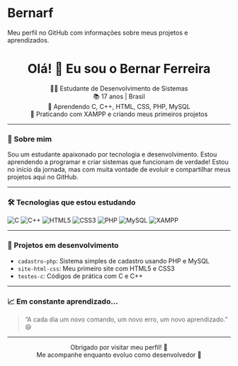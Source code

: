 # Bernarf
Meu perfil no GitHub com informações sobre meus projetos e aprendizados.

<h1 align="center">Olá! 👋 Eu sou o Bernar Ferreira</h1>

<p align="center">
  👨‍💻 Estudante de Desenvolvimento de Sistemas <br>
  📚 17 anos | Brasil <br>
  🌱 Aprendendo C, C++, HTML, CSS, PHP, MySQL <br>
  🧪 Praticando com XAMPP e criando meus primeiros projetos
</p>

---

### 🚀 Sobre mim

Sou um estudante apaixonado por tecnologia e desenvolvimento. Estou aprendendo a programar e criar sistemas que funcionam de verdade! Estou no início da jornada, mas com muita vontade de evoluir e compartilhar meus projetos aqui no GitHub.

---

### 🛠️ Tecnologias que estou estudando

![C](https://img.shields.io/badge/C-00599C?style=for-the-badge&logo=c&logoColor=white)
![C++](https://img.shields.io/badge/C++-00599C?style=for-the-badge&logo=c%2B%2B&logoColor=white)
![HTML5](https://img.shields.io/badge/HTML5-E34F26?style=for-the-badge&logo=html5&logoColor=white)
![CSS3](https://img.shields.io/badge/CSS3-1572B6?style=for-the-badge&logo=css3&logoColor=white)
![PHP](https://img.shields.io/badge/PHP-777BB4?style=for-the-badge&logo=php&logoColor=white)
![MySQL](https://img.shields.io/badge/MySQL-4479A1?style=for-the-badge&logo=mysql&logoColor=white)
![XAMPP](https://img.shields.io/badge/XAMPP-FB7A24?style=for-the-badge&logo=xampp&logoColor=white)

---

### 📂 Projetos em desenvolvimento

- `cadastro-php`: Sistema simples de cadastro usando PHP e MySQL
- `site-html-css`: Meu primeiro site com HTML5 e CSS3
- `testes-c`: Códigos de prática com C e C++

---

### 📈 Em constante aprendizado...

> “A cada dia um novo comando, um novo erro, um novo aprendizado.” 😄

---

<p align="center">
  Obrigado por visitar meu perfil! 🌟 <br>
  Me acompanhe enquanto evoluo como desenvolvedor 🚀
</p>

